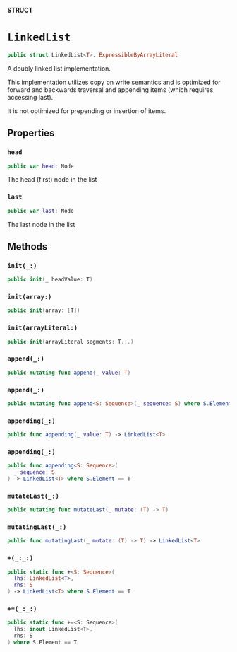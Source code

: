 **STRUCT**

# `LinkedList`

```swift
public struct LinkedList<T>: ExpressibleByArrayLiteral
```

A doubly linked list implementation.

This implementation utilizes copy on write semantics and is optimized for forward and backwards
traversal and appending items (which requires accessing last).

It is not optimized for prepending or insertion of items.

## Properties
### `head`

```swift
public var head: Node
```

The head (first) node in the list

### `last`

```swift
public var last: Node
```

The last node in the list

## Methods
### `init(_:)`

```swift
public init(_ headValue: T)
```

### `init(array:)`

```swift
public init(array: [T])
```

### `init(arrayLiteral:)`

```swift
public init(arrayLiteral segments: T...)
```

### `append(_:)`

```swift
public mutating func append(_ value: T)
```

### `append(_:)`

```swift
public mutating func append<S: Sequence>(_ sequence: S) where S.Element == T
```

### `appending(_:)`

```swift
public func appending(_ value: T) -> LinkedList<T>
```

### `appending(_:)`

```swift
public func appending<S: Sequence>(
  _ sequence: S
) -> LinkedList<T> where S.Element == T
```

### `mutateLast(_:)`

```swift
public mutating func mutateLast(_ mutate: (T) -> T)
```

### `mutatingLast(_:)`

```swift
public func mutatingLast(_ mutate: (T) -> T) -> LinkedList<T>
```

### `+(_:_:)`

```swift
public static func +<S: Sequence>(
  lhs: LinkedList<T>,
  rhs: S
) -> LinkedList<T> where S.Element == T
```

### `+=(_:_:)`

```swift
public static func +=<S: Sequence>(
  lhs: inout LinkedList<T>,
  rhs: S
) where S.Element == T
```
